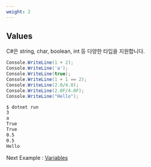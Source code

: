 ```yaml
---
weight: 2
---
```


## Values

C#은 string, char, boolean, int 등 다양한 타입을 지원합니다.

```csharp
Console.WriteLine(1 + 2);
Console.WriteLine('a');
Console.WriteLine(true);
Console.WriteLine(1 + 1 == 2);
Console.WriteLine(2.0/4.0);
Console.WriteLine(2.0F/4.0F);
Console.WriteLine("Hello");
```

```bash
$ dotnet run
3
a
True
True
0.5
0.5
Hello
```

Next Example : [Variables](/docs/basics/variables/)